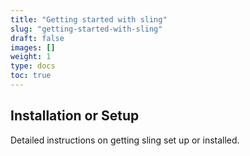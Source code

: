 ```yaml
---
title: "Getting started with sling"
slug: "getting-started-with-sling"
draft: false
images: []
weight: 1
type: docs
toc: true
---
```


## Installation or Setup
Detailed instructions on getting sling set up or installed.

